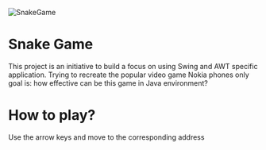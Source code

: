 
![SnakeGame](https://cloud.githubusercontent.com/assets/20020612/22184653/2e02e338-e0a4-11e6-859e-57ed75d8f040.png)

# Snake Game
This project is an initiative to build a focus on using Swing and AWT specific application. Trying to recreate the popular video game Nokia phones only goal is: how effective can be this game in Java environment?

# How to play?
Use the arrow keys and move to the corresponding address
